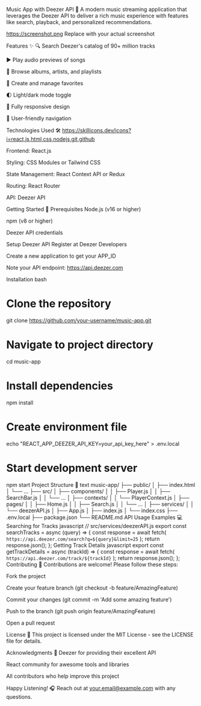 Music App with Deezer API 🎵
A modern music streaming application that leverages the Deezer API to deliver a rich music experience with features like search, playback, and personalized recommendations.

https://screenshot.png Replace with your actual screenshot

Features ✨
🔍 Search Deezer's catalog of 90+ million tracks

▶️ Play audio previews of songs

📁 Browse albums, artists, and playlists

💖 Create and manage favorites

🌓 Light/dark mode toggle

📱 Fully responsive design

🧭 User-friendly navigation

Technologies Used 🛠️
https://skillicons.dev/icons?i=react,js,html,css,nodejs,git,github

Frontend: React.js

Styling: CSS Modules or Tailwind CSS

State Management: React Context API or Redux

Routing: React Router

API: Deezer API

Getting Started 🚀
Prerequisites
Node.js (v16 or higher)

npm (v8 or higher)

Deezer API credentials

Setup Deezer API
Register at Deezer Developers

Create a new application to get your APP_ID

Note your API endpoint: https://api.deezer.com

Installation
bash
# Clone the repository
git clone https://github.com/your-username/music-app.git

# Navigate to project directory
cd music-app

# Install dependencies
npm install

# Create environment file
echo "REACT_APP_DEEZER_API_KEY=your_api_key_here" > .env.local

# Start development server
npm start
Project Structure 📂
text
music-app/
├── public/
│   ├── index.html
│   └── ...
├── src/
│   ├── components/
│   │   ├── Player.js
│   │   ├── SearchBar.js
│   │   └── ...
│   ├── contexts/
│   │   └── PlayerContext.js
│   ├── pages/
│   │   ├── Home.js
│   │   ├── Search.js
│   │   └── ...
│   ├── services/
│   │   └── deezerAPI.js
│   ├── App.js
│   ├── index.js
│   └── index.css
├── .env.local
├── package.json
└── README.md
API Usage Examples 💻
Searching for Tracks
javascript
// src/services/deezerAPI.js
export const searchTracks = async (query) => {
  const response = await fetch(
    `https://api.deezer.com/search?q=${query}&limit=25`
  );
  return response.json();
};
Getting Track Details
javascript
export const getTrackDetails = async (trackId) => {
  const response = await fetch(
    `https://api.deezer.com/track/${trackId}`
  );
  return response.json();
};
Contributing 🤝
Contributions are welcome! Please follow these steps:

Fork the project

Create your feature branch (git checkout -b feature/AmazingFeature)

Commit your changes (git commit -m 'Add some amazing feature')

Push to the branch (git push origin feature/AmazingFeature)

Open a pull request

License 📄
This project is licensed under the MIT License - see the LICENSE file for details.

Acknowledgments 🙏
Deezer for providing their excellent API

React community for awesome tools and libraries

All contributors who help improve this project

Happy Listening! 🎧
Reach out at your.email@example.com with any questions.
